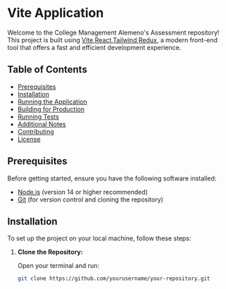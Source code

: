 # Vite Application

Welcome to the College Management Alemeno's Assessment repository! This project is built using [Vite](https://vitejs.dev/),[React](https://react.com/),[Tailwind](https://tailwindcss.com/),[Redux](https://redux.com/), a modern front-end tool that offers a fast and efficient development experience.

## Table of Contents

- [Prerequisites](#prerequisites)
- [Installation](#installation)
- [Running the Application](#running-the-application)
- [Building for Production](#building-for-production)
- [Running Tests](#running-tests)
- [Additional Notes](#additional-notes)
- [Contributing](#contributing)
- [License](#license)

## Prerequisites

Before getting started, ensure you have the following software installed:

- [Node.js](https://nodejs.org/) (version 14 or higher recommended)
- [Git](https://git-scm.com/) (for version control and cloning the repository)

## Installation

To set up the project on your local machine, follow these steps:

1. **Clone the Repository:**

   Open your terminal and run:

   ```bash
   git clone https://github.com/yourusername/your-repository.git
